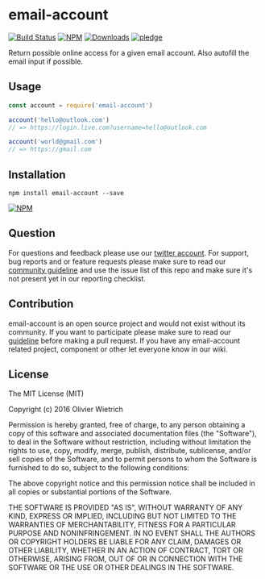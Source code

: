 # email-account

[![Build Status](https://travis-ci.org/bredele/email-account.svg?branch=master)](https://travis-ci.org/bredele/email-account)
 [![NPM](https://img.shields.io/npm/v/email-account.svg)](https://www.npmjs.com/package/email-account)
 [![Downloads](https://img.shields.io/npm/dm/email-account.svg)](http://npm-stat.com/charts.html?package=email-account)
 [![pledge](https://bredele.github.io/contributing-guide/community-pledge.svg)](https://github.com/bredele/contributing-guide/blob/master/guidelines.md)

Return possible online access for a given email account. Also autofill the email input if possible.

## Usage


```js
const account = require('email-account')

account('hello@outlook.com')
// => https://login.live.com?username=hello@outlook.com

account('world@gmail.com')
// => https://gmail.com
```


## Installation

```shell
npm install email-account --save
```

[![NPM](https://nodei.co/npm/email-account.png)](https://nodei.co/npm/email-account/)


## Question

For questions and feedback please use our [twitter account](https://twitter.com/bredeleca). For support, bug reports and or feature requests please make sure to read our
<a href="https://github.com/bredele/contributing-guide/blob/master/guidelines.md" target="_blank">community guideline</a> and use the issue list of this repo and make sure it's not present yet in our reporting checklist.

## Contribution

email-account is an open source project and would not exist without its community. If you want to participate please make sure to read our <a href="https://github.com/bredele/contributing-guide/blob/master/guidelines.md" target="_blank">guideline</a> before making a pull request. If you have any email-account related project, component or other let everyone know in our wiki.

## License

The MIT License (MIT)

Copyright (c) 2016 Olivier Wietrich

Permission is hereby granted, free of charge, to any person obtaining a copy
of this software and associated documentation files (the "Software"), to deal
in the Software without restriction, including without limitation the rights
to use, copy, modify, merge, publish, distribute, sublicense, and/or sell
copies of the Software, and to permit persons to whom the Software is
furnished to do so, subject to the following conditions:

The above copyright notice and this permission notice shall be included in all
copies or substantial portions of the Software.

THE SOFTWARE IS PROVIDED "AS IS", WITHOUT WARRANTY OF ANY KIND, EXPRESS OR
IMPLIED, INCLUDING BUT NOT LIMITED TO THE WARRANTIES OF MERCHANTABILITY,
FITNESS FOR A PARTICULAR PURPOSE AND NONINFRINGEMENT. IN NO EVENT SHALL THE
AUTHORS OR COPYRIGHT HOLDERS BE LIABLE FOR ANY CLAIM, DAMAGES OR OTHER
LIABILITY, WHETHER IN AN ACTION OF CONTRACT, TORT OR OTHERWISE, ARISING FROM,
OUT OF OR IN CONNECTION WITH THE SOFTWARE OR THE USE OR OTHER DEALINGS IN THE
SOFTWARE.
